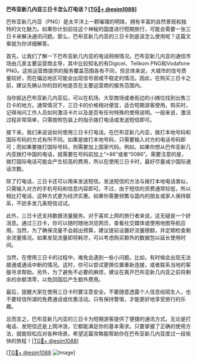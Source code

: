 **巴布亚新几内亚三日卡怎么打电话？[[TG💪+ @esim1088](https://t.me/s/esim1088)]**

巴布亚新几内亚（PNG）是太平洋上一颗璀璨的明珠，拥有丰富的自然景观和独特的文化魅力。如果你计划前往这个神秘的国度进行短期旅行，可能会需要一张三日卡来解决通讯问题。那么，巴布亚新几内亚的三日卡到底该怎么使用呢？这篇文章就为你详细解答。

首先，让我们了解一下巴布亚新几内亚的电话网络情况。巴布亚新几内亚的通信市场由几家主要运营商主导，其中比较知名的有Digicel、Telikom PNG和Vodafone PNG。这些运营商提供的服务覆盖范围各有不同，但总体来说，大城市的信号质量较好，而在偏远地区可能会出现信号弱或不稳定的情况。因此，在购买三日卡之前，建议先确认你的目的地是否在主要运营商的服务范围内。

当你抵达巴布亚新几内亚后，可以在机场、大型商场或者街边的小摊位找到出售三日卡的地方。通常情况下，三日卡的价格相对便宜，适合短期游客使用。购买时，记得询问工作人员如何激活卡片以及是否有任何特殊的使用说明。一般来说，激活过程非常简单，只需按照包装上的指示拨打电话或发送短信即可。

接下来，我们来说说如何使用三日卡打电话。在巴布亚新几内亚，拨打本地号码和国际号码的方式有所不同。如果是拨打本地号码，只需要输入对方的电话号码即可；而如果要拨打国际号码，则需要加上国家代码。例如，如果你想从巴布亚新几内亚拨打中国的电话，就需要在号码前加上“+86”或者“0086”。需要注意的是，拨打国际电话可能会产生较高的费用，所以在使用三日卡时，最好尽量减少国际通话次数。

除了打电话，三日卡还可以用来发送短信。发送短信的方法与拨打本地电话类似，只需输入对方的手机号码和信息内容即可。不过，由于短信的资费通常较低，所以相比打电话，这种方式更为经济实惠。如果你需要频繁与国内的朋友或家人保持联系，不妨多发几条短信试试。

此外，三日卡还支持数据流量服务。对于喜欢上网的旅行者来说，这无疑是一个好消息。通过三日卡，你可以随时随地浏览网页、查看社交媒体或使用地图导航应用。当然，为了确保流量不会超出预算，建议提前设置好流量限额，并定期检查剩余流量情况。如果发现流量即将耗尽，可以考虑购买额外的数据包以延长使用时间。

当然，在使用三日卡的过程中，难免会遇到一些小问题。比如，有时候会出现无法接通或通话中断的情况。这时，你可以尝试更换位置重新连接，或者联系当地的客服寻求帮助。另外，为了避免不必要的麻烦，建议在离开巴布亚新几内亚之前将剩余的余额清零，以免回国后产生额外费用。

最后，提醒大家在使用三日卡时要注意安全。不要随意透露个人信息给陌生人，也不要轻信所谓的免费通话或优惠活动。只有保持警惕，才能更好地享受旅行的乐趣。

总而言之，巴布亚新几内亚的三日卡为短期游客提供了便捷的通讯方式。无论是打电话、发短信还是上网冲浪，它都能满足你的基本需求。只要掌握了正确的使用方法，就能轻松应对各种场景。希望这篇攻略能帮助你在巴布亚新几内亚度过一段愉快的旅程！[[TG💪+ @esim1088](https://t.me/s/esim1088)]

[[TG💪+ @esim1088](https://t.me/s/esim1088) ![Image](https://i.postimg.cc/4NQfJmqS/Snipaste-2025-05-13-00-14-12.png)]